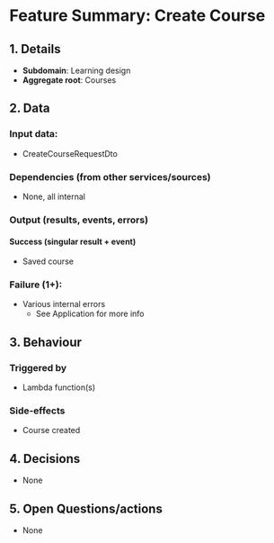 # Feature Summary: Create Course

## 1. Details

- **Subdomain**: Learning design
- **Aggregate root**: Courses

## 2. Data

### Input data:

- CreateCourseRequestDto

### Dependencies (from other services/sources)

- None, all internal

### Output (results, events, errors)

#### Success (singular result + event)

- Saved course

### Failure (1+):

- Various internal errors
  - See Application for more info

## 3. Behaviour

### Triggered by

- Lambda function(s)

### Side-effects

- Course created

## 4. Decisions

- None

## 5. Open Questions/actions

- None
